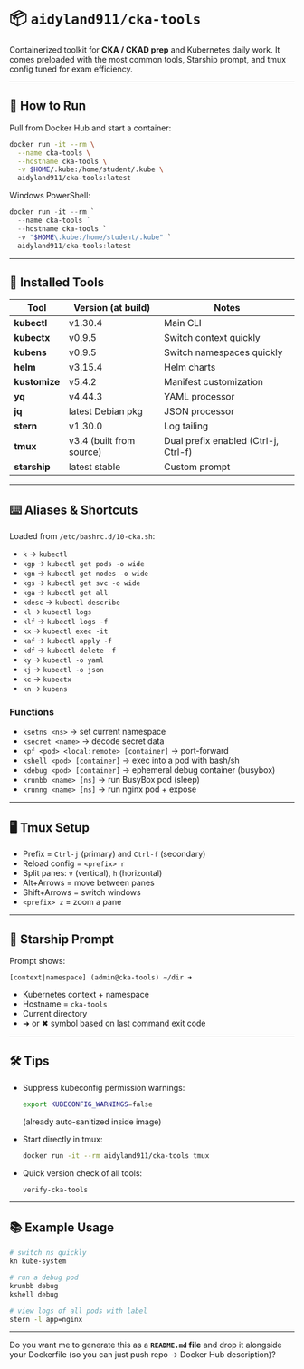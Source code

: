 
# 📦 `aidyland911/cka-tools`

Containerized toolkit for **CKA / CKAD prep** and Kubernetes daily work.
It comes preloaded with the most common tools, Starship prompt, and tmux config tuned for exam efficiency.

---

## 🚀 How to Run

Pull from Docker Hub and start a container:

```bash
docker run -it --rm \
  --name cka-tools \
  --hostname cka-tools \
  -v $HOME/.kube:/home/student/.kube \
  aidyland911/cka-tools:latest
```

Windows PowerShell:

```powershell
docker run -it --rm `
  --name cka-tools `
  --hostname cka-tools `
  -v "$HOME\.kube:/home/student/.kube" `
  aidyland911/cka-tools:latest
```

---

## 🔧 Installed Tools

| Tool          | Version (at build)       | Notes                                |
| ------------- | ------------------------ | ------------------------------------ |
| **kubectl**   | v1.30.4                  | Main CLI                             |
| **kubectx**   | v0.9.5                   | Switch context quickly               |
| **kubens**    | v0.9.5                   | Switch namespaces quickly            |
| **helm**      | v3.15.4                  | Helm charts                          |
| **kustomize** | v5.4.2                   | Manifest customization               |
| **yq**        | v4.44.3                  | YAML processor                       |
| **jq**        | latest Debian pkg        | JSON processor                       |
| **stern**     | v1.30.0                  | Log tailing                          |
| **tmux**      | v3.4 (built from source) | Dual prefix enabled (Ctrl-j, Ctrl-f) |
| **starship**  | latest stable            | Custom prompt                        |

---

## ⌨️ Aliases & Shortcuts

Loaded from `/etc/bashrc.d/10-cka.sh`:

* `k` → `kubectl`
* `kgp` → `kubectl get pods -o wide`
* `kgn` → `kubectl get nodes -o wide`
* `kgs` → `kubectl get svc -o wide`
* `kga` → `kubectl get all`
* `kdesc` → `kubectl describe`
* `kl` → `kubectl logs`
* `klf` → `kubectl logs -f`
* `kx` → `kubectl exec -it`
* `kaf` → `kubectl apply -f`
* `kdf` → `kubectl delete -f`
* `ky` → `kubectl -o yaml`
* `kj` → `kubectl -o json`
* `kc` → `kubectx`
* `kn` → `kubens`

### Functions

* `ksetns <ns>` → set current namespace
* `ksecret <name>` → decode secret data
* `kpf <pod> <local:remote> [container]` → port-forward
* `kshell <pod> [container]` → exec into a pod with bash/sh
* `kdebug <pod> [container]` → ephemeral debug container (busybox)
* `krunbb <name> [ns]` → run BusyBox pod (sleep)
* `krunng <name> [ns]` → run nginx pod + expose

---

## 🖥️ Tmux Setup

* Prefix = `Ctrl-j` (primary) and `Ctrl-f` (secondary)
* Reload config = `<prefix> r`
* Split panes: `v` (vertical), `h` (horizontal)
* Alt+Arrows = move between panes
* Shift+Arrows = switch windows
* `<prefix> z` = zoom a pane

---

## 🌟 Starship Prompt

Prompt shows:

```
[context|namespace] (admin@cka-tools) ~/dir ➜
```

* Kubernetes context + namespace
* Hostname = `cka-tools`
* Current directory
* ➜ or ✖ symbol based on last command exit code

---

## 🛠 Tips

* Suppress kubeconfig permission warnings:

  ```bash
  export KUBECONFIG_WARNINGS=false
  ```

  (already auto-sanitized inside image)

* Start directly in tmux:

  ```bash
  docker run -it --rm aidyland911/cka-tools tmux
  ```

* Quick version check of all tools:

  ```bash
  verify-cka-tools
  ```

---

## 📚 Example Usage

```bash
# switch ns quickly
kn kube-system

# run a debug pod
krunbb debug
kshell debug

# view logs of all pods with label
stern -l app=nginx
```

---

Do you want me to generate this as a **`README.md` file** and drop it alongside your Dockerfile (so you can just push repo → Docker Hub description)?
